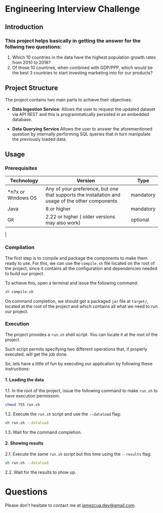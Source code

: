# Engineering Interview Challenge

## Introduction

### This project helps basically in getting the answer for the follwing two questions:

1.	Which 10 countries in the data have the highest population growth rates from 2010 to 2018?
2.	Of those 10 countries, when combined with GDP/PPP, which would be the best 3 countries to start investing marketing into for our products?

## Project Structure

The project contains two main parts to achieve their objectives:

- **Data Ingestion Service**: Allows the user to request the updated dataset via API REST and this is programmatically persisted in an embedded database.

- **Data Querying Service**
Allows the user to answer the aforementioned question by internally performing SQL queries that in turn manipulate the previously loaded data.

## Usage

### Prerequisites

|Technology|Version|Type|
|----------|-------|----|
|*n?x or Windows OS | Any of your preference, but one that supports the installation and usage of the other components|mandatory|
|Java|8 or higher|mandatory|
|Git|2.22 or higher ( older versions may also work)| optional|
|

### Compilation

The first step is to compile and package the components to make them ready to use. 
For this, we can use the `compile.sh` file located on the root of the project, since it contains all the configuration and dependencies needed to build our project.

To achieve this, open a terminal and issue the following command:
 
```bash
sh compile.sh
```

On command completion, we should get a packaged `jar` file at `target/`, located at the root of the project and which contains all what we need to run our project.

### Execution

The project provides a `run.sh` shell script. You can locate it at the root of the project.

Such script permits specifying two different operations that, if properly executed, will get the job done.

So, lets have a little of fun by executing our application by following these instructions:

#### 1. Loading the data

1.1. In the root of the project, issue the following command to make `run.sh` to have execution permission:

```bash
chmod 755 run.sh
```

1.2. Execute the `run.sh` script and use the `--dataload` flag:
```bash
sh run.sh --dataload
```
1.3. Wait for the command completion.

#### 2. Showing results

2.1. Execute the same `run.sh` script but this time using the `--results` flag:
 ```bash
 sh run.sh --dataload
 ``` 

2.2. Wait for the results to show up.

# Questions

Please don't hesitate to contact me at <iamezcua.dev@gmail.com>.